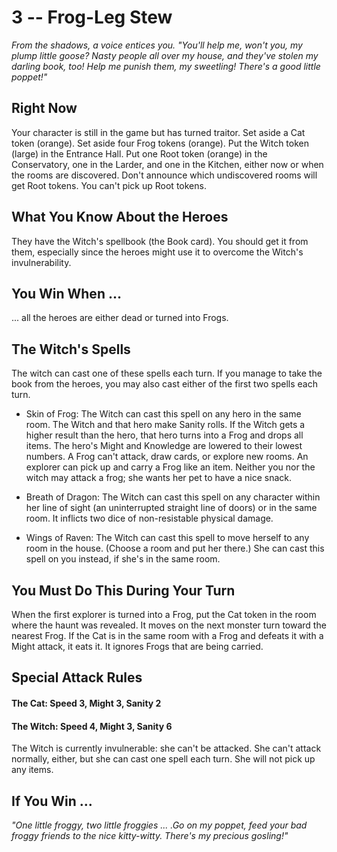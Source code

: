 # 3 -- Frog-Leg Stew

_From the shadows, a voice entices you. "You'll help me, won't you, my plump little goose? Nasty people all over my house, and they've stolen my darling book, too! Help me punish them, my sweetling! There's a good little poppet!"_

## Right Now

Your character is still in the game but has turned traitor.
Set aside a Cat token (orange).
Set aside four Frog tokens (orange).
Put the Witch token (large) in the Entrance Hall.
Put one Root token (orange) in the Conservatory, one in the Larder, and one in the Kitchen, either now or when the rooms are discovered. Don't announce which undiscovered rooms will get Root tokens. You can't pick up Root tokens.

## What You Know About the Heroes

They have the Witch's spellbook (the Book card). You should get it from them, especially since the heroes might use it to overcome the Witch's invulnerability.

## You Win When ...

... all the heroes are either dead or turned into Frogs.

## The Witch's Spells

The witch can cast one of these spells each turn. If you manage to take the book from the heroes, you may also cast either of the first two spells each turn.

- Skin of Frog: The Witch can cast this spell on any hero in the same room. The Witch and that hero make Sanity rolls. If the Witch gets a higher result than the hero, that hero turns into a Frog and drops all items. The
hero's Might and Knowledge are lowered to their lowest numbers. A Frog can't attack, draw cards, or explore new rooms. An explorer can pick up and carry a Frog like an item. Neither you nor the witch may attack a frog; she wants her pet to have a nice snack.

- Breath of Dragon: The Witch can cast this spell on any character within her line of sight (an uninterrupted straight line of doors) or in the same room. It inflicts two dice of non-resistable physical damage.

- Wings of Raven: The Witch can cast this spell to move herself to any room in the house. (Choose a room and put her there.) She can cast this spell on you instead, if she's in the same room.

## You Must Do This During Your Turn

When the first explorer is turned into a Frog, put the Cat token in the room where the haunt was revealed. It moves on the next monster turn toward the nearest Frog.
If the Cat is in the same room with a Frog and defeats it with a Might attack, it eats it. It ignores Frogs that are being carried.

## Special Attack Rules

#### The Cat: Speed 3, Might 3, Sanity 2
#### The Witch: Speed 4, Might 3, Sanity 6

The Witch is currently invulnerable: she can't be attacked. She can't attack normally, either, but she can cast one spell each turn. She will not pick up any items.

## If You Win ...

_"One little froggy, two little froggies ... .Go on my poppet, feed your bad froggy friends to the nice kitty-witty. There's my precious gosling!"_